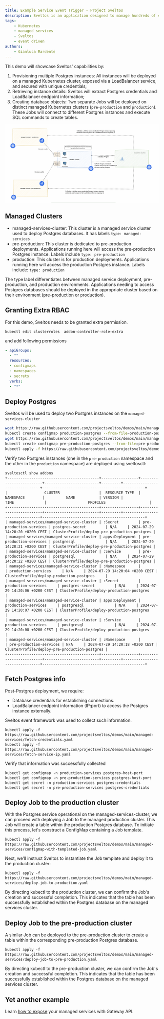 ```yaml
---
title: Example Service Event Trigger - Project Sveltos
description: Sveltos is an application designed to manage hundreds of clusters by providing declarative APIs to deploy Kubernetes add-ons across multiple clusters.
tags:
    - Kubernetes
    - managed services
    - Sveltos
    - event driven
authors:
    - Gianluca Mardente
---
```


This demo will showcase Sveltos' capabilities by:

1. Provisioning multiple Postgres instances: All instances will be deployed on a managed Kubernetes cluster, exposed via a LoadBalancer service, and secured with unique credentials;
2. Retrieving instance details: Sveltos will extract Postgres credentials and LoadBalancer endpoint information;
3. Creating database objects: Two separate Jobs will be deployed on distinct managed Kubernetes clusters (`pre-production` and `production`). These Jobs will connect to different Postgres instances and execute SQL commands to create tables.

![Deploying managed services with Sveltos](../assets/sveltos-managed-services.gif)

## Managed Clusters

- managed-services-cluster: This cluster is a managed service cluster used to deploy Postgres databases. It has labels `type: managed-services`
- pre-production: This cluster is dedicated to pre-production deployments. Applications running here will access the pre-production Postgres instance. Labels include `type: pre-production`
- production: This cluster is for production deployments. Applications running here will access the production Postgres instance. Labels include: `type: production`

The type label differentiates between managed service deployment, pre-production, and production environments.
Applications needing to access Postgres databases should be deployed in the appropriate cluster based on their environment (pre-production or production).

## Granting Extra RBAC

For this demo, Sveltos needs to be granted extra permission.

```
kubectl edit clusterroles  addon-controller-role-extra
```

and add following permissions

```yaml
- apiGroups:
  - ""
  resources:
  - configmaps
  - namespaces 
  - secrets
  verbs:
  - "*"
```

## Deploy Postgres

Sveltos will be used to deploy two Postgres instances on the `managed-services-cluster`
 
```bash
wget https://raw.githubusercontent.com/projectsveltos/demos/main/managed-services/production-postgres.yaml 
kubectl create configmap production-postgres --from-file=production-postgres.yaml
wget https://raw.githubusercontent.com/projectsveltos/demos/main/managed-services/pre-production-postgres.yaml 
kubectl create configmap pre-production-postgres --from-file=pre-production-postgres.yaml
kubectl apply -f https://raw.githubusercontent.com/projectsveltos/demos/main/managed-services/deploy-postgres-clusterprofile.yaml
```

Verify two Postgres instances (one in the `pre-production` namespace and the other in the `production` namespace) are deployed using sveltosctl:

```
sveltosctl show addons
+------------------------------------------+-----------------+-------------------------+-------------------------+---------+--------------------------------+-----------------------------------------------+
|                 CLUSTER                  |  RESOURCE TYPE  |        NAMESPACE        |          NAME           | VERSION |              TIME              |                   PROFILES                    |
+------------------------------------------+-----------------+-------------------------+-------------------------+---------+--------------------------------+-----------------------------------------------+
| managed-services/managed-service-cluster | :Secret         | pre-production-services | postgres-secret         | N/A     | 2024-07-29 14:20:20 +0200 CEST | ClusterProfile/deploy-pre-production-postgres |
| managed-services/managed-service-cluster | apps:Deployment | pre-production-services | postgresql              | N/A     | 2024-07-29 14:20:21 +0200 CEST | ClusterProfile/deploy-pre-production-postgres |
| managed-services/managed-service-cluster | :Service        | pre-production-services | postgresql              | N/A     | 2024-07-29 14:20:22 +0200 CEST | ClusterProfile/deploy-pre-production-postgres |
| managed-services/managed-service-cluster | :Namespace      |                         | production-services     | N/A     | 2024-07-29 14:20:04 +0200 CEST | ClusterProfile/deploy-production-postgres     |
| managed-services/managed-service-cluster | :Secret         | production-services     | postgres-secret         | N/A     | 2024-07-29 14:20:06 +0200 CEST | ClusterProfile/deploy-production-postgres     |
| managed-services/managed-service-cluster | apps:Deployment | production-services     | postgresql              | N/A     | 2024-07-29 14:20:07 +0200 CEST | ClusterProfile/deploy-production-postgres     |
| managed-services/managed-service-cluster | :Service        | production-services     | postgresql              | N/A     | 2024-07-29 14:20:08 +0200 CEST | ClusterProfile/deploy-production-postgres     |
| managed-services/managed-service-cluster | :Namespace      |                         | pre-production-services | N/A     | 2024-07-29 14:20:18 +0200 CEST | ClusterProfile/deploy-pre-production-postgres |
+------------------------------------------+-----------------+-------------------------+-------------------------+---------+--------------------------------+-----------------------------------------------+
```

## Fetch Postgres info

Post-Postgres deployment, we require:

- Database credentials for establishing connections.
- LoadBalancer endpoint information (IP:port) to access the Postgres instance externally.

Sveltos event framework was used to collect such information.

```
kubectl apply -f https://raw.githubusercontent.com/projectsveltos/demos/main/managed-services/fetch-credentials.yaml
kubectl apply -f https://raw.githubusercontent.com/projectsveltos/demos/main/managed-services/fetch-service-ip.yaml
```

Verify that information was successfully collected

```
kubectl get configmap -n production-services postgres-host-port 
kubectl get configmap -n pre-production-services postgres-host-port
kubectl get secret -n production-services postgres-credentials
kubectl get secret -n pre-production-services postgres-credentials
```

## Deploy Job to the production cluster

With the Postgres service operational on the managed-services-cluster, we can proceed with deploying a Job to the managed production cluster. 
This Job will create a table within the production Postgres database. To initiate this process, let's construct a ConfigMap containing a Job template.

```
kubectl apply -f https://raw.githubusercontent.com/projectsveltos/demos/main/managed-services/configmap-with-templated-job.yaml
```

Next, we'll instruct Sveltos to instantiate the Job template and deploy it to the production cluster:

```
kubectl apply -f https://raw.githubusercontent.com/projectsveltos/demos/main/managed-services/deploy-job-to-production.yaml
```

By directing kubectl to the production cluster, we can confirm the Job's creation and successful completion. This indicates that the table has been successfully established within the Postgres database on the managed services cluster.

## Deploy Job to the pre-production cluster

A similar Job can be deployed to the pre-production cluster to create a table within the corresponding pre-production Postgres database. 

```
kubectl apply -f https://raw.githubusercontent.com/projectsveltos/demos/main/managed-services/deploy-job-to-pre-production.yaml
```

By directing kubectl to the pre-production cluster, we can confirm the Job's creation and successful completion. This indicates that the table has been successfully established within the Postgres database on the managed services cluster.

## Yet another example

Learn [how to expose](https://medium.com/p/d26b87cbd5a4) your managed services with Gateway API.